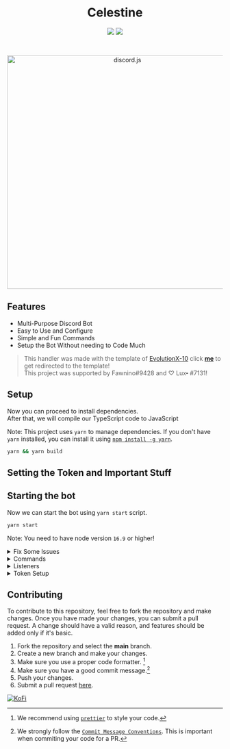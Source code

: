 <div align="center">

# Celestine

<a href="https://discord.com/api/oauth2/authorize?client_id=1021374807683637249&permissions=8&scope=applications.commands%20bot"><img src="https://img.shields.io/static/v1?label=Invite%20Me&message=Celestine%239848&plastic&color=5865F2&logo=discord"></a>
<img src="https://badgen.net/badge/icon/typescript?icon=typescript&label">

<br />
	<p>
		<a href="https://discord.js.org"><img src="https://discord.js.org/static/logo.svg" width="546" alt="discord.js" /></a>
	</p>
</div>

## Features

- Multi-Purpose Discord Bot
- Easy to Use and Configure
- Simple and Fun Commands
- Setup the Bot Without needing to Code Much

> This handler was made with the template of [EvolutionX-10](https://github.com/EvolutionX-10) click **[me](https://github.com/EvolutionX-10/discordbot)** to get redirected to the template! </br>This project was supported by Fawnino#9428 and ♡ Lux╸#7131!

## Setup

Now you can proceed to install dependencies. <br />
After that, we will compile our TypeScript code to JavaScript

Note: This project uses `yarn` to manage dependencies. If you don't have `yarn` installed, you can install it using [`npm install -g yarn`](https://yarnpkg.com/en/docs/install).

```bash
yarn && yarn build
```

## Setting the Token and Important Stuff

## Starting the bot

Now we can start the bot using `yarn start` script.

```bash
yarn start
```

Note: You need to have node version `16.9` or higher!

<details>

<summary>Fix Some Issues</summary>

#### Switching Guild IDS

1. Go to `src/commands/core/eval.ts`
2. Change `guildIds: ["Your-Guild-Id-Here"]`
3. Boom Bug Fixed when you try to turn on your bot.

#### Change Owner ID

1. Go to `src/lib/structures/Client.ts`
2. Change line 29: `this.ownerIds = ["Your-Owner-Id-Here"];`

</details>

<details>
<summary>Commands</summary>

#### Example

```ts
import { CommandType } from "#lib/enums";
import { Command } from "#lib/structures";

export default new Command({
	type: CommandType.ChatInput,
	description: "Ping Pong!!",
	async commandRun(interaction) {
		return interaction.reply({ content: "Pong!", ephemeral: true });
	},
	async messageRun(message) {
		return message.channel.send("Pong!");
	},
});
```

</details>

<details>

<summary>Listeners</summary>

#### Example

```ts
import { Listener } from "#lib/structures";

export default new Listener({
	event: "ready",
	once: true,
	run(client) {
		client.logger.info(`Logged in as ${client.user.tag}`);
	},
});
```

</details>

<details>

<summary> Token Setup</summary>

#### Tutorial

1. Rename `.env.example` to `.env`
2. Add the missing parameters to the `.env` file in this format

```
DISCORD_TOKEN=<your-token-without-braces>
CHANNEL_ID=<your-startup-channel-id-without-braces>
```

</details>

## Contributing

To contribute to this repository, feel free to fork the repository and make changes. Once you have made your changes, you can submit a pull request.
A change should have a valid reason, and features should be added only if it's basic.

1. Fork the repository and select the **main** branch.
2. Create a new branch and make your changes.
3. Make sure you use a proper code formatter. [^lint]
4. Make sure you have a good commit message.[^commit]
5. Push your changes.
6. Submit a pull request [here][pr].
<!-- References -->

[^git]: It's recommended to have [git](https://git-scm.com/) installed on your machine.
[^lint]: We recommend using [`prettier`] to style your code.
[^commit]: We strongly follow the [`Commit Message Conventions`]. This is important when commiting your code for a PR.

[`prettier`]: https://prettier.io/
[`commit message conventions`]: https://conventionalcommits.org/en/v1.0.0/
[pr]: https://github.com/EvolutionX-10/discordbot/pulls

<a href = "https://ko-fi.com/fawnino" ><img src = "https://ko-fi.com/img/githubbutton_sm.svg" alt = KoFi></a>
